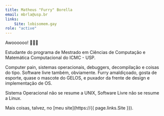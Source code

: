 ```yaml
---
title: Matheus "Furry" Borella
email: mbrla@usp.br
links:
    Site: lobisomem.gay
role: "active"
---
```


Awoooooo! 🐺🏳️‍🌈

Estudante do programa de Mestrado em Ciências de Computação e Matemática
Computacional do ICMC - USP.

Computer pain, sistemas operacionais, debuggers, decompilação e coisas do tipo.
Software livre também, obviamente. Furry amaldiçoado, gosta de esporte, quase o
mascote do GELOS, e puxador da frente de design e implementação de OS.

Sistema Operacional não se resume a UNIX, Software Livre não se resume a Linux.

Mais coisas, talvez, no [meu site](https://{{ page.links.Site }}).
